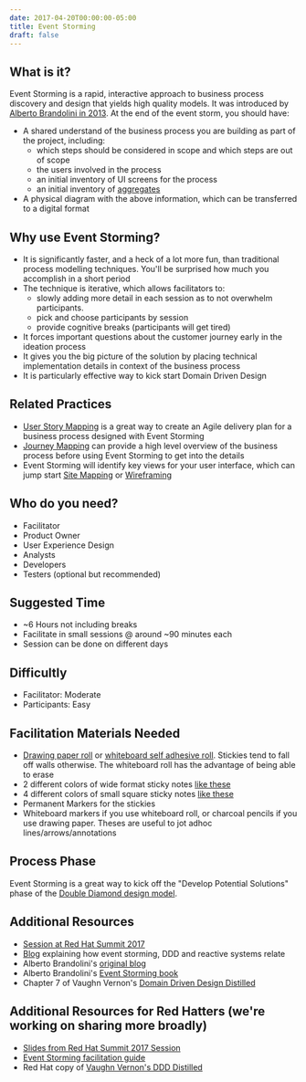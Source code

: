 ```yaml
---
date: 2017-04-20T00:00:00-05:00
title: Event Storming
draft: false
---
```


## What is it?

Event Storming is a rapid, interactive approach to business process discovery and design that yields high quality models. It was introduced by [Alberto Brandolini in 2013](http://ziobrando.blogspot.com/2013/11/introducing-event-storming.html). At the end of the event storm, you should have:

- A shared understand of the business process you are building as part of the project, including:
  - which steps should be considered in scope and which steps are out of scope
  - the users involved in the process
  - an initial inventory of UI screens for the process
  - an initial inventory of [aggregates](https://martinfowler.com/bliki/DDD_Aggregate.html)
- A physical diagram with the above information, which can be transferred to a digital format


## Why use Event Storming?

- It is significantly faster, and a heck of a lot more fun, than traditional process modelling techniques. You'll be surprised how much you accomplish in a short period
- The technique is iterative, which allows facilitators to:
  - slowly adding more detail in each session as to not overwhelm participants.
  - pick and choose participants by session
  - provide cognitive breaks (participants will get tired)
- It forces important questions about the customer journey early in the ideation process
- It gives you the big picture of the solution by placing technical implementation details in context of the business process
- It is particularly effective way to kick start Domain Driven Design


## Related Practices

- [User Story Mapping](/techniques/user_story_mapping/) is a great way to create an Agile delivery plan for a business process designed with Event Storming
- [Journey Mapping](http://www.designkit.org/methods/63) can provide a high level overview of the business process before using Event Storming to get into the details
- Event Storming will identify key views for your user interface, which can jump start [Site Mapping](https://methods.18f.gov/decide/site-mapping/) or [Wireframing](https://methods.18f.gov/make/wireframing/)


## Who do you need?

- Facilitator
- Product Owner
- User Experience Design
- Analysts
- Developers
- Testers (optional but recommended)


## Suggested Time

- ~6 Hours not including breaks
- Facilitate in small sessions @ around ~90 minutes each
- Session can be done on different days


## Difficultly
- Facilitator: Moderate
- Participants: Easy


## Facilitation Materials Needed

- [Drawing paper roll](http://www.ikea.com/us/en/catalog/products/80324072/) or [whiteboard self adhesive roll](https://www.amazon.com/GoWrite-Self-Adhesive-24-Inches-20-Feet-AR2420/dp/B00377TWSE). Stickies tend to fall off walls otherwise. The whiteboard roll has the advantage of being able to erase
- 2 different colors of wide format sticky notes [like these](https://www.amazon.com/Post-Notes-Cape-Collection-655-5PK/dp/B00006JNNG)
- 4 different colors of small square sticky notes [like these](https://www.amazon.com/dp/B01N1UE0JY?psc=1)
- Permanent Markers for the stickies
- Whiteboard markers if you use whiteboard roll, or charcoal pencils if you use drawing paper. Theses are useful to jot adhoc lines/arrows/annotations



## Process Phase
Event Storming is a great way to kick off the "Develop Potential Solutions" phase of the [Double Diamond design model](https://medium.com/digital-experience-design/how-to-apply-a-design-thinking-hcd-ux-or-any-creative-process-from-scratch-b8786efbf812).


## Additional Resources
- [Session at Red Hat Summit 2017](https://www.youtube.com/watch?v=m6h_ppEDPrU)
- [Blog](https://blog.redelastic.com/corporate-arts-crafts-modelling-reactive-systems-with-event-storming-73c6236f5dd7) explaining how event storming, DDD and reactive systems relate
- Alberto Brandolini's [original blog](http://ziobrando.blogspot.com/2013/11/introducing-event-storming.html)
- Alberto Brandolini's [Event Storming book](http://eventstorming.com/)
- Chapter 7 of Vaughn Vernon's [Domain Driven Design Distilled](https://www.amazon.com/Domain-Driven-Design-Distilled-Vaughn-Vernon/dp/0134434420)

## Additional Resources for Red Hatters (we're working on sharing more broadly)
- [Slides from Red Hat Summit 2017 Session](https://docs.google.com/a/redhat.com/presentation/d/125w0k76hsZBrDEqk7XwdUdZe4aets3kE_H3U-pU56Fg/edit?usp=sharing)
- [Event Storming facilitation guide](https://docs.google.com/a/redhat.com/document/d/1LL0cGg8xlhma8Xpffgmleo5l2pPmJBGGsXsrhPx6edU/edit?usp=sharing)
- Red Hat copy of [Vaughn Vernon's DDD Distilled](https://mojo.redhat.com/docs/DOC-1123762)
